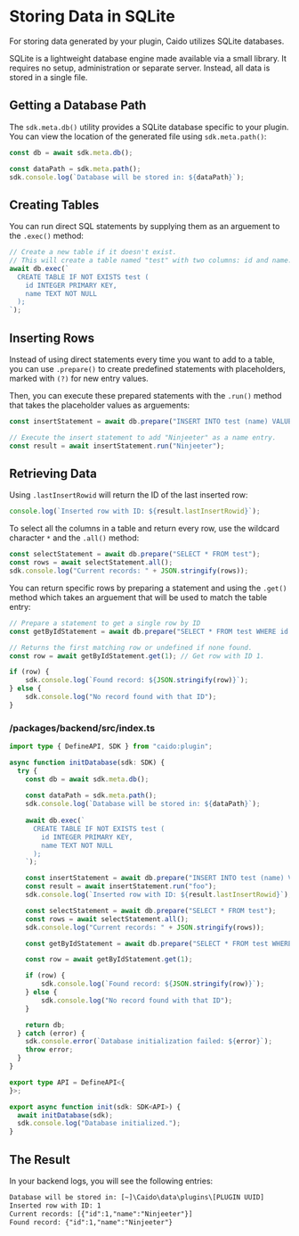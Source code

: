 # Storing Data in SQLite

For storing data generated by your plugin, Caido utilizes SQLite databases.

SQLite is a lightweight database engine made available via a small library. It requires no setup, administration or separate server. Instead, all data is stored in a single file.

## Getting a Database Path

The `sdk.meta.db()` utility provides a SQLite database specific to your plugin. You can view the location of the generated file using `sdk.meta.path()`:

``` ts
const db = await sdk.meta.db();

const dataPath = sdk.meta.path();
sdk.console.log(`Database will be stored in: ${dataPath}`);
```

## Creating Tables

You can run direct SQL statements by supplying them as an arguement to the `.exec()` method:

``` ts
// Create a new table if it doesn't exist.
// This will create a table named "test" with two columns: id and name.
await db.exec(`
  CREATE TABLE IF NOT EXISTS test (
    id INTEGER PRIMARY KEY,
    name TEXT NOT NULL
  );
`);
```

## Inserting Rows

Instead of using direct statements every time you want to add to a table, you can use `.prepare()` to create predefined statements with placeholders, marked with `(?)` for new entry values.

Then, you can execute these prepared statements with the `.run()` method that takes the placeholder values as arguements:

``` ts
const insertStatement = await db.prepare("INSERT INTO test (name) VALUES (?)");

// Execute the insert statement to add "Ninjeeter" as a name entry.
const result = await insertStatement.run("Ninjeeter");
```

## Retrieving Data

Using `.lastInsertRowid` will return the ID of the last inserted row:

``` ts
console.log(`Inserted row with ID: ${result.lastInsertRowid}`);
```

To select all the columns in a table and return every row, use the wildcard character `*` and the `.all()` method:

``` ts
const selectStatement = await db.prepare("SELECT * FROM test");
const rows = await selectStatement.all();
sdk.console.log("Current records: " + JSON.stringify(rows));
```

You can return specific rows by preparing a statement and using the `.get()` method which takes an arguement that will be used to match the table entry:

``` ts
// Prepare a statement to get a single row by ID
const getByIdStatement = await db.prepare("SELECT * FROM test WHERE id = ?");

// Returns the first matching row or undefined if none found.
const row = await getByIdStatement.get(1); // Get row with ID 1.

if (row) {
    sdk.console.log(`Found record: ${JSON.stringify(row)}`);
} else {
    sdk.console.log("No record found with that ID");
}
```

### /packages/backend/src/index.ts

``` ts
import type { DefineAPI, SDK } from "caido:plugin";

async function initDatabase(sdk: SDK) {
  try {
    const db = await sdk.meta.db();
    
    const dataPath = sdk.meta.path();
    sdk.console.log(`Database will be stored in: ${dataPath}`);
    
    await db.exec(`
      CREATE TABLE IF NOT EXISTS test (
        id INTEGER PRIMARY KEY,
        name TEXT NOT NULL
      );
    `);

    const insertStatement = await db.prepare("INSERT INTO test (name) VALUES (?)");
    const result = await insertStatement.run("foo");
    sdk.console.log(`Inserted row with ID: ${result.lastInsertRowid}`);

    const selectStatement = await db.prepare("SELECT * FROM test");
    const rows = await selectStatement.all();
    sdk.console.log("Current records: " + JSON.stringify(rows));

    const getByIdStatement = await db.prepare("SELECT * FROM test WHERE id = ?");

    const row = await getByIdStatement.get(1);

    if (row) {
        sdk.console.log(`Found record: ${JSON.stringify(row)}`);
    } else {
        sdk.console.log("No record found with that ID");
    }

    return db;
  } catch (error) {
    sdk.console.error(`Database initialization failed: ${error}`);
    throw error;
  }
}

export type API = DefineAPI<{
}>;

export async function init(sdk: SDK<API>) {
  await initDatabase(sdk);
  sdk.console.log("Database initialized.");
}
```

## The Result

In your backend logs, you will see the following entries:

``` txt
Database will be stored in: [~]\Caido\data\plugins\[PLUGIN UUID]
Inserted row with ID: 1
Current records: [{"id":1,"name":"Ninjeeter"}]
Found record: {"id":1,"name":"Ninjeeter"}
```

